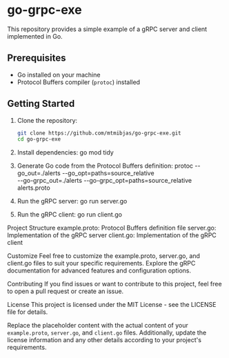 # go-grpc-exe

This repository provides a simple example of a gRPC server and client implemented in Go.

## Prerequisites

- Go installed on your machine
- Protocol Buffers compiler (`protoc`) installed

## Getting Started

1. Clone the repository:

   ```bash
   git clone https://github.com/mtmibjas/go-grpc-exe.git
   cd go-grpc-exe

1. Install dependencies:
   go mod tidy

2. Generate Go code from the Protocol Buffers definition:
  protoc --go_out=./alerts --go_opt=paths=source_relative \
    --go-grpc_out=./alerts --go-grpc_opt=paths=source_relative \
    alerts.proto

3. Run the gRPC server:
  go run server.go

4. Run the gRPC client:
   go run client.go

Project Structure
  example.proto: Protocol Buffers definition file
  server.go: Implementation of the gRPC server
  client.go: Implementation of the gRPC client

Customize
Feel free to customize the example.proto, server.go, and client.go files to suit your specific requirements. Explore the gRPC documentation for advanced features and configuration options.

Contributing
If you find issues or want to contribute to this project, feel free to open a pull request or create an issue.

License
This project is licensed under the MIT License - see the LICENSE file for details.


Replace the placeholder content with the actual content of your `example.proto`, `server.go`, and `client.go` files. Additionally, update the license information and any other details according to your project's requirements.
